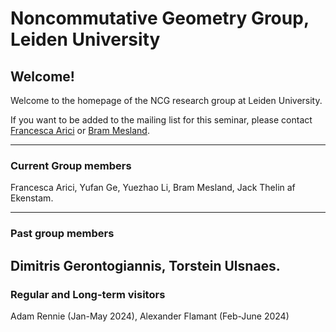 <head>
    <script src="https://cdn.mathjax.org/mathjax/latest/MathJax.js?config=TeX-AMS-MML_HTMLorMML" type="text/javascript"></script>
    <script type="text/x-mathjax-config">
        MathJax.Hub.Config({
            tex2jax: {
            skipTags: ['script', 'noscript', 'style', 'textarea', 'pre'],
            inlineMath: [['$','$']]
            }
        });
    </script>
</head>

# Noncommutative Geometry Group, Leiden University

## Welcome!

Welcome to the homepage of the NCG research group at Leiden University. 

If you want to be added to the mailing list for this seminar, please contact [Francesca Arici](https://pub.math.leidenuniv.nl/~aricif2/) or [Bram Mesland](https://pub.math.leidenuniv.nl/~meslandb2/).

---
### Current Group members

Francesca Arici,
Yufan Ge,
Yuezhao Li,
Bram Mesland,
Jack Thelin af Ekenstam.

---
### Past group members

Dimitris Gerontogiannis, Torstein Ulsnaes.
---
### Regular and Long-term visitors
Adam Rennie (Jan-May 2024), Alexander Flamant (Feb-June 2024)



